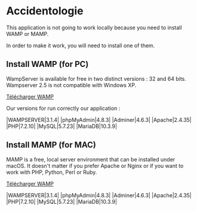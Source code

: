 # Accidentologie

This application is not going to work locally because you need to install WAMP or MAMP. 

In order to make it work, you will need to install one of them.

## Install WAMP (for PC)

WampServer is available for free in two distinct versions : 32 and 64 bits. Wampserver 2.5 is not compatible with Windows XP. 

[Télécharger WAMP](http://www.wampserver.com/#download-wrapper)

Our versions for run correctly our application :

|WAMPSERVER|3.1.4|
|phpMyAdmin|4.8.3|
|Adminer|4.6.3|
|Apache|2.4.35|
|PHP|7.2.10|
|MySQL|5.7.23|
|MariaDB|10.3.9|

## Install MAMP (for MAC)

MAMP is a free, local server environment that can be installed under macOS. It doesn't matter if you prefer Apache or Nginx or if you want to work with PHP, Python, Perl or Ruby.

[Télécharger WAMP](https://www.mamp.info/en/downloads/)

|WAMPSERVER|3.1.4|
|phpMyAdmin|4.8.3|
|Adminer|4.6.3|
|Apache|2.4.35|
|PHP|7.2.10|
|MySQL|5.7.23|
|MariaDB|10.3.9|